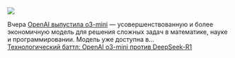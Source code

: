 <!--2025-02-01 11:41:25-->
<div class="yb">
  <div class="rss smaller1 habr"><img src="https://habrastorage.org/getpro/habr/upload_files/a6c/0e6/746/a6c0e674608d6bffbc304600b5eef986.png" /><p>Вчера <a href="https://openai.com/index/openai-o3-mini/" rel="noopener noreferrer nofollow">OpenAI выпустила o3-mini</a> — усовершенствованную и более экономичную модель для решения сложных задач в математике, науке и программировании. Модель уже доступна в... <br><a class="light" href="https://habr.com/ru/news/878598/?utm_source=habrahabr&utm_medium=rss&utm_campaign=878598">Технологический баттл: OpenAI o3-mini против DeepSeek-R1</a></div>
</div>
